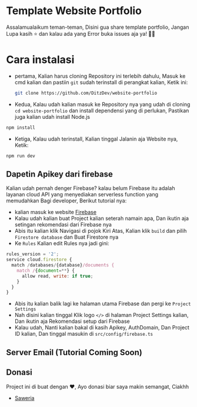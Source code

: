 # Template Website Portfolio

Assalamualaikum teman-teman, Disini gua share template portfolio, Jangan Lupa kasih ⭐ dan kalau ada yang Error buka issues aja ya! 👋😁

# Cara instalasi
- pertama, Kalian harus cloning Repository ini terlebih dahulu, Masuk ke cmd kalian dan pastiin `git` sudah terinstall di perangkat kalian, Ketik ini:
  ```bash
  git clone https://github.com/DitzDev/website-portfolio
  ```
- Kedua, Kalau udah kalian masuk ke Repository nya yang udah di cloning `cd website-portfolio` dan install dependensi yang di perlukan, Pastikan juga kalian udah install Node.js
```bash
npm install
```
- Ketiga, Kalau udah terinstall, Kalian tinggal Jalanin aja Website nya, Ketik:
```bash
npm run dev
```

## Dapetin Apikey dari firebase

Kalian udah pernah denger Firebase? kalau belum Firebase itu adalah layanan cloud API yang menyediakan serverless function yang memudahkan Bagi developer, Berikut tutorial nya:
- kalian masuk ke website [Firebase](https://firebase.google.com/?hl=id)
- Kalau udah kalian buat Project kalian seterah namain apa, Dan ikutin aja setingan rekomendasi dari Firebase nya
- Abis itu kalian klik Navigasi di pojok Kiri Atas, Kalian klik `build` dan pilih `Firestore database` dan Buat Firestore nya
- Ke `Rules` Kalian edit Rules nya jadi gini:
```javascript
rules_version = '2';
service cloud.firestore {
  match /databases/{database}/documents {
    match /{document=**} {
      allow read, write: if true;
    }
  }
}
```
- Abis itu kalian balik lagi ke halaman utama Firebase dan pergi ke `Project Settings`
- Nah disini kalian tinggal Klik logo `</>` di halaman Project Settings kalian, Dan ikutin aja Rekomendasi setup dari Firebase
- Kalau udah, Nanti kalian bakal di kasih Apikey, AuthDomain, Dan Project ID kalian, Dan tinggal masukin di `src/config/firebase.ts`

## Server Email (Tutorial Coming Soon)

## Donasi
Project ini di buat dengan ❤️, Ayo donasi biar saya makin semangat, Ciakhh
- [Saweria](https://saweria.co/DitzOfc)
